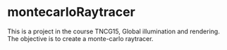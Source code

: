 # montecarloRaytracer
This is a project in the course TNCG15, Global illumination and rendering.
The objective is to create a monte-carlo raytracer.
